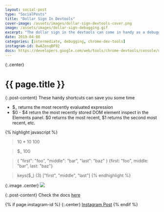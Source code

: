 ```yaml
---
layout: social-post
type: "SocialPosts"
title: "Dollar Sign In Devtools"
cover-image: /assets/images/dollar-sign-devtools-cover.png
image: /assets/images/dollar-sign-debugging.gif
excerpt: "The dollar sign in the devtools can come in handy as a debugging tool."
date: 2019-04-08
categories: [intermediate, debugging, chrome-dev-tools]
instagram-id: BwAZenqBF92
docs: https://developers.google.com/web/tools/chrome-devtools/console/utilities
---
```

{:.center}
# {{ page.title }}

{:.post-content}
These handy shortcuts can save you some time
* &#36;&#95; returns the most recently evaluated expression
* &#36;0 - &#36;4 return the most recently stored DOM element inspect in the Elements panel. &#36;0 returns the most recent, &#36;1 returns the second most recent, etc.

{% highlight javascript %}
> 10 * 10
100

> $_
100

> { "first": "foo", "middle": "bar", "last": "baz" }
{first: "foo", middle: "bar", last: "baz"}

> keys($_)
(3) ["first", "middle", "last"]
{% endhighlight %}

{:.image .center}
![]({{page.image}})


{:.post-content}
Check the docs <a href="{{page.docs}}" target="_blank">here</a>

{% if page.instagram-id %}
{:.center}
<a class="insta-link" href="https://www.instagram.com/p/{{page.instagram-id}}" target="_blank">Instagram Post</a>
{% endif %}
